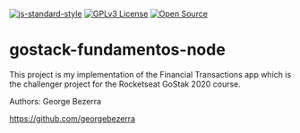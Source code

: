 [![js-standard-style](https://img.shields.io/badge/code%20style-standard-brightgreen.svg)](http://standardjs.com)
[![GPLv3 License](https://img.shields.io/badge/License-GPL%20v3-yellow.svg)](https://opensource.org/licenses/)
[![Open Source](https://badges.frapsoft.com/os/v1/open-source.svg?v=103)](https://opensource.org/)

# gostack-fundamentos-node
This project is my implementation of the Financial Transactions app which is the challenger project for the Rocketseat GoStak 2020 course.

Authors: George Bezerra

https://github.com/georgebezerra
